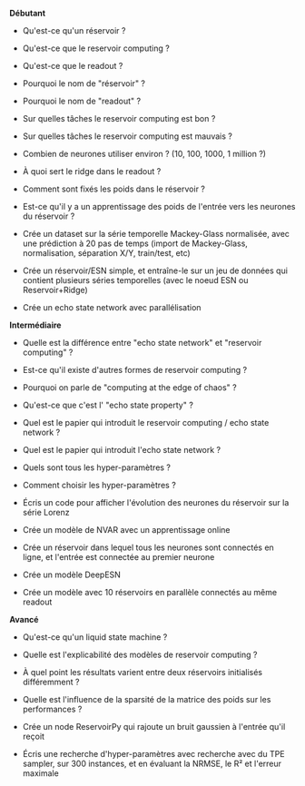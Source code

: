 **Débutant**

- Qu'est-ce qu'un réservoir ?

- Qu'est-ce que le reservoir computing ?

- Qu'est-ce que le readout ?

- Pourquoi le nom de "réservoir" ?

- Pourquoi le nom de "readout" ?

- Sur quelles tâches le reservoir computing est bon ? 

- Sur quelles tâches le reservoir computing est mauvais ?

- Combien de neurones utiliser environ ? (10, 100, 1000, 1 million ?)

- À quoi sert le ridge dans le readout ?

- Comment sont fixés les poids dans le réservoir ?

- Est-ce qu'il y a un apprentissage des poids de l'entrée vers les neurones du réservoir ?

- Crée un dataset sur la série temporelle Mackey-Glass normalisée, avec une prédiction à 20 pas de temps (import de Mackey-Glass, normalisation, séparation X/Y, train/test, etc)

- Crée un réservoir/ESN simple, et entraîne-le sur un jeu de données qui contient plusieurs séries temporelles (avec le noeud ESN ou Reservoir+Ridge)

- Crée un echo state network avec parallélisation

**Intermédiaire**

- Quelle est la différence entre "echo state network" et "reservoir computing" ?

- Est-ce qu'il existe d'autres formes de reservoir computing ?

- Pourquoi on parle de "computing at the edge of chaos" ?

- Qu'est-ce que c'est l' "echo state property" ?

- Quel est le papier qui introduit le reservoir computing / echo state network ?

- Quel est le papier qui introduit l'echo state network ?

- Quels sont tous les hyper-paramètres ?

- Comment choisir les hyper-paramètres ?

- Écris un code pour afficher l'évolution des neurones du réservoir sur la série Lorenz

- Crée un modèle de NVAR avec un apprentissage online

- Crée un réservoir dans lequel tous les neurones sont connectés en ligne, et l'entrée est connectée au premier neurone

- Crée un modèle DeepESN

- Crée un modèle avec 10 réservoirs en parallèle connectés au même readout

**Avancé**


- Qu'est-ce qu'un liquid state machine ?

- Quelle est l'explicabilité des modèles de reservoir computing ?

- À quel point les résultats varient entre deux réservoirs initialisés différemment ?

- Quelle est l'influence de la sparsité de la matrice des poids sur les performances ?

- Crée un node ReservoirPy qui rajoute un bruit gaussien à l'entrée qu'il reçoit

- Écris une recherche d'hyper-paramètres avec recherche avec du TPE sampler, sur 300 instances, et en évaluant la NRMSE, le R² et l'erreur maximale